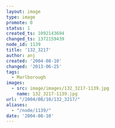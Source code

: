 ```yaml
---
layout: image
type: image
promote: 0
status: 1
created_ts: 1092143694
changed_ts: 1372159439
node_id: 1139
title: '132_3217'
author: anj
created: '2004-08-10'
changed: '2013-06-25'
tags:
  - Marlborough
images:
  - src: image/images/132_3217-1139.jpg
    name: 132_3217-1139.jpg
url: "/2004/08/10/132_3217/"
aliases:
  - "/node/1139/"
date: '2004-08-10'
---
```



